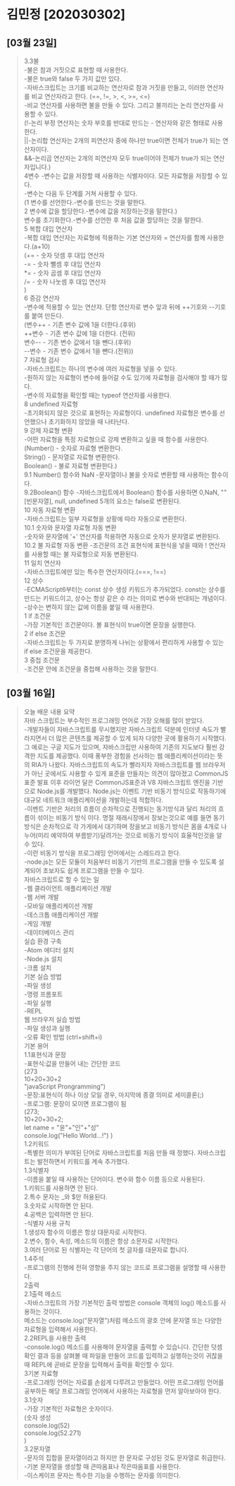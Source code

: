 # 김민정 [202030302]
## [03월 23일]
>3.3불<br/>
-불은 참과 거짓으로 표현할 때 사용한다.<br/>
-불은 true와 false 두 가지 값만 있다.<br/>
-자바스크립트는 크기를 비교하는 연산자로 참과 거짓을 만들고, 이러한 연산자를 비교 연산자라고 한다. (==, !=, >, <, >=, <=)<br/>
-비교 연산자를 사용하면 불을 만들 수 있다. 그리고 불끼리는 논리 연산자를 사용할 수 있다. <br/>
(!-논리 부정 연산자는 숫자 부호를 반대로 만드는 - 연산자와 같은 형태로 사용한다.<br/>
||-논리합 연산자는 2개의 피연산자 중에 하나만 true이면 전체가 true가 되는 연산자이다. <br/>
&&-논리곱 연산자는 2개의 피연산자 모두 true이어야 전체가 true가 되는 연산자입니다.)<br/>
4변수
-변수는 값을 저장할 때 사용하는 식별자이다. 모든 자료형을 저장할 수 있다.<br/>
-변수는 다음 두 단계를 거쳐 사용할 수 있다.<br/>
(1 변수를 선언한다.-변수를 만드는 것을 말한다.<br/>
2 변수에 값을 할당한다.-변수에 값을 저장하는것을 말한다.)<br/>
변수를 초기화한다.-변수를 선언한 후 처음 값을 할당하는 것을 말한다.<br/>
5 복합 대입 연산자<br/>
-복합 대입 연산자는 자료형에 적용하는 기본 연산자와 = 연산자를 함께 사용한다.(a+10)<br/>
(+= - 숫자 덧셈 후 대입 연산자<br/>
-= - 숫자 뺄셈 후 대입 연산자<br/>
*= - 숫자 곱셈 후 대입 연산자<br/>
/= - 숫자 나눗셈 후 대입 연산자<br/>
)<br/>
6 증감 연산자<br/>
-변수에 적용할 수 있는 연산자. 단항 연산자로 변수 앞과 뒤에 ++기호와 --기호를 붙여 만든다.<br/>
(변수++ - 기존 변수 값에 1을 더한다.(후위)<br/>
++변수 - 기존 변수 값에 1을 더한다. (전위)<br/>
변수-- - 기존 변수 값에서 1을 뺀다.(후위)<br/>
--변수 - 기존 변수 값에서 1을 뺀다.(전위))<br/>
7 자료형 검사<br/>
-자바스크립트는 하나의 변수에 여러 자료형을 넣을 수 있다.<br/>
-원하지 않는 자료형이 변수에 들어갈 수도 있기에 자료형을 검사해야 할 때가 많다.<br/>
-변수의 자료형을 확인할 때는 typeof 연산자를 사용한다.<br/>
8 undefined 자료형<br/>
-초기화되지 않은 것으로 표현하는 자료형이다. undefined 자료형은 변수를 선언했으나 초기화하지 않았을 때 나타난다.<br/>
9 강제 자료형 변환<br/>
-어떤 자료형을 특정 자료형으로 강제 변환하고 싶을 때 함수를 사용한다.<br/>
(Number() - 숫자로 자료형 변환한다.<br/>
String() - 문자열로 자료형 변환한다.<br/>
Boolean() - 불로 자료형 변환한다.)<br/>
9.1 Number() 함수와 NaN
-문자열이나 불을 숫자로 변환할 때 사용하는 함수이다.<br/>
9.2Boolean() 함수
-자바스크립트에서 Boolean() 함수를 사용하면 0,NaN, ""[빈문자열], null, undefined 5개의 요소는 false로 변환된다.<br/>
10 자동 자료형 변환<br/>
-자바스크립트는 일부 자료형을 상황에 따라 자동으로 변환한다.<br/>
10.1 숫자와 문자열 자료형 자동 변환<br/>
-숫자와 문자열에 '+' 연산자를 적용하면 자동으로 숫자가 문자열로 변환된다.<br/>
10.2 불 자료형 자동 변환
-조건문의 조건 표현식에 표현식을 넣을 때와 ! 연산자를 사용할 때는 불 자료형으로 자동 변환된다.<br/>
11 일치 연산자<br/>
-자바스크립트에만 있는 특수한 연산자이다.(===, !==)<br/>
12 상수<br/>
-ECMAScript6부터는 const 상수 생성 키워드가 추가되었다. const는 상수를 만드는 키워드이고, 상수는 항상 같은 수 라는 의미로 변수와 반대되는 개념이다.<br/>
-상수는 변하지 않는 값에 이름을 붙일 때 사용한다. <br/>
1 if 조건문<br/>
-가장 기본적인 조건문이다. 볼 표현식이 true이면 문장을 실행한다.<br/>
2 if else 조건문<br/>
-자바스크립트는 두 가지로 분명하게 나뉘는 상황에서 편리하게 사용할 수 있는 if else 조건문을 제공한다.<br/>
3 중첩 조건문<br/>
-조건문 안에 조건문을 중첩해 사용하는 것을 말한다.<br/>
## [03월 16일]
>오늘 배운 내용 요약 <br/>
자바 스크립트는 부수적인 프로그래밍 언어로 가장 오해를 많이 받았다.<br/>
-개발자들이 자바스크립트를 무시했지만 자바스크립트 덕분에 인터넷 속도가 빨라지면서 더 많은 콘텐츠를 제공할 수 있게 되자 다양한 곳에 활용하기 시작했다. 그 예로는 구글 지도가 있으며, 자바스크립만 사용하여 기존의 지도보다 훨씬 강격한 지도를 제공했다.
이때 풍부한 경험을 선사하는 웹 애플리케이션이라는 뜻의 RIA가 나왔다.
자바스크립트의 속도가 빨라지자 자바스크립트를 웹 브라우저가 아닌 곳에서도 사용할 수 있게 표준을 만들자는 의견이 많아졌고 CommonJS 표준 발표 이후 라이언 달은 CommonJS표준과 V8 자바스크립트 엔진을 기반으로 Node.js를 개발했다.
Node.js는 이벤트 기반 비동기 방식으로 작동하기에 대규모 네트워크 애플리케이션을 개발하는데 적합하다.<br/>
-이벤트 기반은 처리의 흐름이 순차적으로 진행되는 동기방식과 달리 처리의 흐름이 섞이는 비동기 방식 이다.
명절 재래시장에서 장보는것으로 예를 들면 동기 방식은 순차적으로 각 가게에서 대기하며 장을보고 비동기 방식은 몸을 4개로 나누어(미리 예약하여 부름받기)달려가는 것으로 비동기 방식이 효율적인것을 알 수 있다. <br/>
-이런 비동기 방식을 프로그래밍 언어에서는 스레드라고 한다. <br/>
-node.js는 모든 모듈이 처음부터 비동기 기반의 프로그램을 만들 수 있도록 설계되어 초보자도 쉽게 프로그램을 만들 수 있다.<br/>
자바스크립트로 할 수 있는 일<br/>
-웹 클라이언트 애플리케이션 개발<br/>
-웹 서버 개발<br/>
-모바일 애플리케이션 개발<br/>
-데스크톱 애플리케이션 개발<br/>
-게임 개발<br/>
-데이터베이스 관리<br/>
실습 환경 구축<br/>
-Atom 에디터 설치<br/>
-Node.js 설치<br/>
-크롬 설치<br/>
기본 실습 방법<br/>
-파일 생성<br/>
-명령 프롬포트<br/>
-파일 실행<br/>
-REPL<br/>
웹 브라우저 실습 방법<br/>
-파일 생성과 실행<br/>
-오류 확인 방법
(ctrl+shift+i)<br/>
기본 용어<br/>
1.1표현식과 문장<br/>
-표현식:값을 만들어 내는 간단한 코드<br/>
(273<br/>
10+20+30+2<br/>
"javaScript Prongramming")<br/>
-문장:표현식이 하나 이상 모일 경우, 마지막에 종결 의미로 세미콜론(;)<br/>
-프로그램: 문장이 모이면 프로그램이 됨<br/>
(273;<br/>
10+20+30+2;<br/>
let name = "윤"+"인"+"성"<br/>
console.log("Hello World...!")
)<br/>
1.2키워드<br/>
-특별한 의미가 부여된 단어로 자바스크립트를 처음 만들 때 정했다. 자바스크립트는 발전하면서 키워드를 계속 추가했다.<br/>
1.3식별자<br/>
-이름을 붙일 때 사용하는 단어이다. 변수와 함수 이름 등으로 사용된다.<br/>
1.키워드를 사용하면 안 된다.<br/>
2.특수 문자는 _와 $만 허용된다. <br/>
3.숫자로 시작하면 안 된다.<br/>
4.공백은 입력하면 안 된다.<br/>
-식별자 사용 규칙<br/>
1.생성자 함수의 이름은 항상 대문자로 시작한다.<br/>
2.변수, 함수, 속성, 메소드의 이름은 항상 소문자로 시작한다.<br/>
3.여러 단어로 된 식별자는 각 단어의 첫 글자를 대문자로 합니다.<br/>
1.4주석<br/>
-프로그램의 진행에 전혀 영향을 주지 않는 코드로 프로그램을 설명할 때 사용한다. <br/>
2출력<br/>
2.1출력 메소드<br/>
-자바스크립트의 가장 기본적인 출력 방법은 console 객체의 log() 메소드를 사용하는 것이다.<br/>
메소드는 console.log("문자열")처럼 메소드의 괄호 안에 문자열 또는 다양한 자료형을 입력해서 사용한다.<br/>
2.2REPL을 사용한 출력<br/>
-console.log() 메소드를 사용해야 문자열을 출력할 수 있습니다. 간단한 덧셈 확인 결과 등을 살펴볼 때 파일을 만들어 코드를 입력하고 실행하는것이 귀찮을때 REPL에 곧바로 문장을 입력해서 출력을 확인할 수 있다.<br/>
3기본 자료형<br/>
-프로그래밍 언어는 자료를 손쉽게 다루려고 만들었다. 어떤 프로그래밍 언어를 공부하든 해당 프로그래밍 언어에서 사용하는 자료형을 먼저 알아보아야 한다.<br/>
3.1숫자<br/>
-가장 기본적인 자료형은 숫자이다. <br/>
(숫자 생성<br/>
console.log(52)<br/>
console.log(52.271)<br/>
)<br/>
3.2문자열<br/>
-문자의 집합을 문자열이라고 하지만 한 문자로 구성된 것도 문자열로 취급한다.<br/>
-기본 문자열을 생성할 때 큰따옴표나 작은따옴표를 사용한다.<br/> 
-이스케이프 문자는 특수한 기능을 수행하는 문자를 의미한다.
